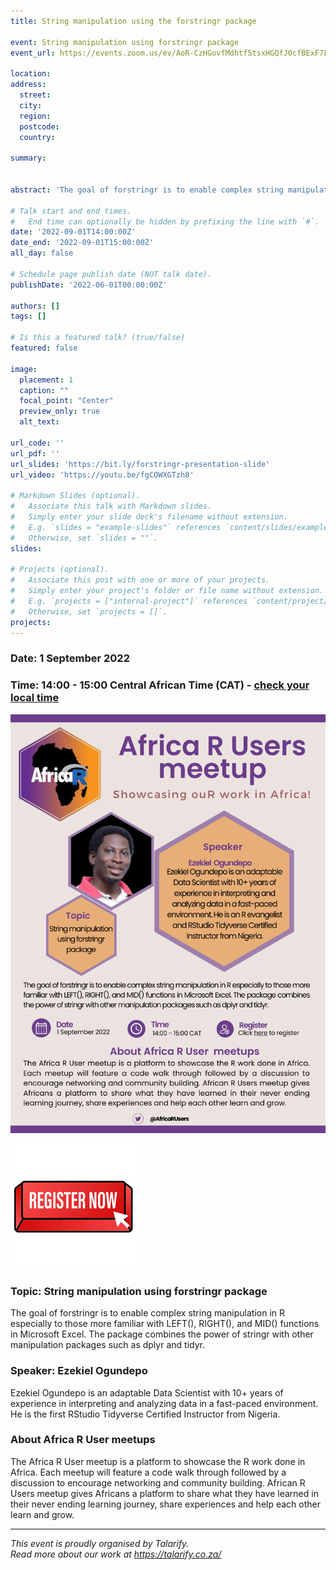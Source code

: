 ```yaml
---
title: String manipulation using the forstringr package

event: String manipulation using forstringr package
event_url: https://events.zoom.us/ev/AoR-CzHGovfMdhtf5tsxHGQfJ0cfBExF7F3zsVirj6eO2SRwIwEL~AggLXsr32QYFjq8BlYLZ5I06Dg?lmt=1660906522000

location: 
address:
  street: 
  city: 
  region: 
  postcode: 
  country: 

summary: 


abstract: 'The goal of forstringr is to enable complex string manipulation in R especially to those more familiar with LEFT(), RIGHT(), and MID() functions in Microsoft Excel. The package combines the power of stringr with other manipulation packages such as dplyr and tidyr.'

# Talk start and end times.
#   End time can optionally be hidden by prefixing the line with `#`.
date: '2022-09-01T14:00:00Z'
date_end: '2022-09-01T15:00:00Z'
all_day: false

# Schedule page publish date (NOT talk date).
publishDate: '2022-06-01T00:00:00Z'

authors: []
tags: []

# Is this a featured talk? (true/false)
featured: false

image:
  placement: 1
  caption: ""
  focal_point: "Center"
  preview_only: true
  alt_text: 

url_code: ''
url_pdf: ''
url_slides: 'https://bit.ly/forstringr-presentation-slide'
url_video: 'https://youtu.be/fgCOWXGTzh8'

# Markdown Slides (optional).
#   Associate this talk with Markdown slides.
#   Simply enter your slide deck's filename without extension.
#   E.g. `slides = "example-slides"` references `content/slides/example-slides.md`.
#   Otherwise, set `slides = ""`.
slides:

# Projects (optional).
#   Associate this post with one or more of your projects.
#   Simply enter your project's folder or file name without extension.
#   E.g. `projects = ["internal-project"]` references `content/project/deep-learning/index.md`.
#   Otherwise, set `projects = []`.
projects:
---
```


### Date: 1 September 2022

### Time: 14:00 - 15:00 Central African Time (CAT) - [check your local time](https://arewemeetingyet.com/Johannesburg/2022-09-01/14:00/Africa%20R%20User%20Community%20meetup%20-%20Sept%202022#eyJ1cmwiOiJodHRwczovL2V2ZW50cy56b29tLnVzL2V2L0FvUi1DekhHb3ZmTWRodGY1dHN4SEdRZkowY2ZCRXhGN0YzenNWaXJqNmVPMlNSd0l3RUx+QWdnTFhzcjMyUVlGanE4QmxZTFo1STA2RGc/bG10PTE2NjA5MDY1MjIwMDAifQ==)

[![flyer](flyer.png)](https://events.zoom.us/ev/AoR-CzHGovfMdhtf5tsxHGQfJ0cfBExF7F3zsVirj6eO2SRwIwEL~AggLXsr32QYFjq8BlYLZ5I06Dg?lmt=1660906522000)

[![Register now](register.png)](https://events.zoom.us/ev/AoR-CzHGovfMdhtf5tsxHGQfJ0cfBExF7F3zsVirj6eO2SRwIwEL~AggLXsr32QYFjq8BlYLZ5I06Dg?lmt=1660906522000)

### Topic: String manipulation using forstringr package

The goal of forstringr is to enable complex string manipulation in R especially to those more familiar with LEFT(), RIGHT(), and MID() functions in Microsoft Excel. The package combines the power of stringr with other manipulation packages such as dplyr and tidyr.

### Speaker: Ezekiel  Ogundepo

Ezekiel Ogundepo is an adaptable Data Scientist with 10+ years of experience in interpreting and analyzing data in a fast-paced environment. He is the first RStudio Tidyverse Certified Instructor from Nigeria.

### About Africa R User meetups

The Africa R User meetup is a platform to showcase the R work done in Africa. Each meetup will feature a code walk through followed by a discussion to encourage networking and community building. African R Users meetup gives Africans a platform to share what they have learned in their never ending learning journey, share experiences and help each other learn and grow. 

---

*This event is proudly organised by Talarify.*
<br>
*Read more about our work at https://talarify.co.za/*

